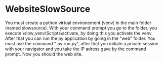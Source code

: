 # WebsiteSlowSource
You must create a  python virtual environement (venv) in the main folder (named slowsource).
With your command prompt you go to the folder, you execute \slow_venv\Scripts\activate, by doing this you activate the venv.
After that you can run the py application by going in the "web" folder.
You must use the command " py run.py", after that you initiate a private session with your navigator and you take the IP adress gave by the command prompt.
Now you should the web site.

